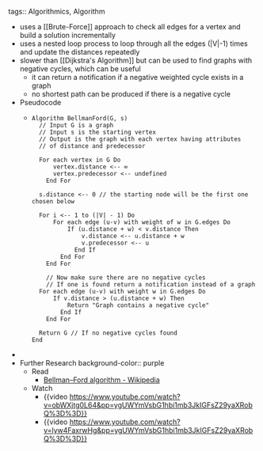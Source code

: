 tags:: Algorithmics, Algorithm

- uses a [[Brute-Force]] approach to check all edges for a vertex and build a solution incrementally
- uses a nested loop process to loop through all the edges (|V|-1) times and update the distances repeatedly
- slower than [[Dijkstra's Algorithm]] but can be used to find graphs with negative cycles, which can be useful
	- it can return a notification if a negative weighted cycle exists in a graph
	- no shortest path can be produced if there is a negative cycle
- Pseudocode
	- ```
	  Algorithm BellmanFord(G, s)
	  	// Input G is a graph
	  	// Input s is the starting vertex
	  	// Output is the graph with each vertex having attributes
	  	// of distance and predecessor
	  	
	  	For each vertex in G Do
	  		vertex.distance <-- ∞
	  		vertex.predecessor <-- undefined
	      End For
	  	
	  	s.distance <-- 0 // the starting node will be the first one chosen below
	  	
	  	For i <-- 1 to (|V| - 1) Do
	  		For each edge (u-v) with weight of w in G.edges Do
	  			If (u.distance + w) < v.distance Then
	  				v.distance <-- u.distance + w
	  				v.predecessor <-- u
	              End If
	          End For
	      End For
	      
	      // Now make sure there are no negative cycles
	      // If one is found return a notification instead of a graph
	  	For each edge (u-v) with weight w in G.edges Do
	  		If v.distance > (u.distance + w) Then
	  			Return "Graph contains a negative cycle"
	          End If
	      End For
	      
	  	Return G // If no negative cycles found
	  End
	  ```
-
- Further Research
  background-color:: purple
	- Read
		- [Bellman–Ford algorithm - Wikipedia](https://en.wikipedia.org/wiki/Bellman%E2%80%93Ford_algorithm)
	- Watch
		- {{video https://www.youtube.com/watch?v=obWXjtg0L64&pp=ygUWYmVsbG1hbi1mb3JkIGFsZ29yaXRobQ%3D%3D}}
		- {{video https://www.youtube.com/watch?v=lyw4FaxrwHg&pp=ygUWYmVsbG1hbi1mb3JkIGFsZ29yaXRobQ%3D%3D}}